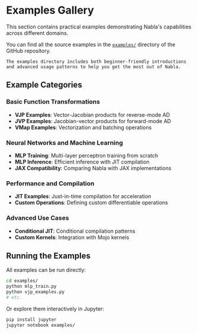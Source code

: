 # Examples Gallery

This section contains practical examples demonstrating Nabla's capabilities across different domains.

You can find all the source examples in the [`examples/`](https://github.com/nabla-ml/nabla/tree/main/examples) directory of the GitHub repository.

```{note}
The examples directory includes both beginner-friendly introductions and advanced usage patterns to help you get the most out of Nabla.
```

## Example Categories

### Basic Function Transformations

- **VJP Examples**: Vector-Jacobian products for reverse-mode AD
- **JVP Examples**: Jacobian-vector products for forward-mode AD  
- **VMap Examples**: Vectorization and batching operations

### Neural Networks and Machine Learning

- **MLP Training**: Multi-layer perceptron training from scratch
- **MLP Inference**: Efficient inference with JIT compilation
- **JAX Compatibility**: Comparing Nabla with JAX implementations

### Performance and Compilation

- **JIT Examples**: Just-in-time compilation for acceleration
- **Custom Operations**: Defining custom differentiable operations

### Advanced Use Cases

- **Conditional JIT**: Conditional compilation patterns
- **Custom Kernels**: Integration with Mojo kernels

## Running the Examples

All examples can be run directly:

```bash
cd examples/
python mlp_train.py
python vjp_examples.py
# etc.
```

Or explore them interactively in Jupyter:

```bash
pip install jupyter
jupyter notebook examples/
```
